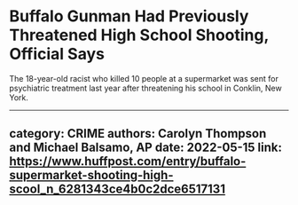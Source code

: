 # Buffalo Gunman Had Previously Threatened High School Shooting, Official Says

The 18-year-old racist who killed 10 people at a supermarket was sent for psychiatric treatment last year after threatening his school in Conklin, New York.

---
category: CRIME
authors: Carolyn Thompson and Michael Balsamo, AP
date: 2022-05-15
link: https://www.huffpost.com/entry/buffalo-supermarket-shooting-high-scool_n_6281343ce4b0c2dce6517131
---
